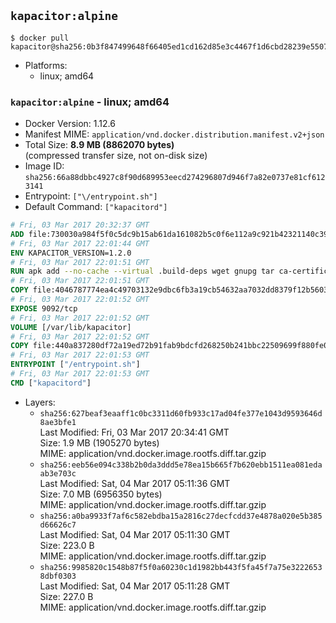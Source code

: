 ## `kapacitor:alpine`

```console
$ docker pull kapacitor@sha256:0b3f847499648f66405ed1cd162d85e3c4467f1d6cbd28239e5507f834a96536
```

-	Platforms:
	-	linux; amd64

### `kapacitor:alpine` - linux; amd64

-	Docker Version: 1.12.6
-	Manifest MIME: `application/vnd.docker.distribution.manifest.v2+json`
-	Total Size: **8.9 MB (8862070 bytes)**  
	(compressed transfer size, not on-disk size)
-	Image ID: `sha256:66a88dbbc4927c8f90d689953eecd274296807d946f7a82e0737e81cf6123141`
-	Entrypoint: `["\/entrypoint.sh"]`
-	Default Command: `["kapacitord"]`

```dockerfile
# Fri, 03 Mar 2017 20:32:37 GMT
ADD file:730030a984f5f0c5dc9b15ab61da161082b5c0f6e112a9c921b42321140c3927 in / 
# Fri, 03 Mar 2017 22:01:44 GMT
ENV KAPACITOR_VERSION=1.2.0
# Fri, 03 Mar 2017 22:01:51 GMT
RUN apk add --no-cache --virtual .build-deps wget gnupg tar ca-certificates &&     update-ca-certificates &&     gpg --keyserver hkp://ha.pool.sks-keyservers.net         --recv-keys 05CE15085FC09D18E99EFB22684A14CF2582E0C5 &&     wget -q https://dl.influxdata.com/kapacitor/releases/kapacitor-${KAPACITOR_VERSION}-static_linux_amd64.tar.gz.asc &&     wget -q https://dl.influxdata.com/kapacitor/releases/kapacitor-${KAPACITOR_VERSION}-static_linux_amd64.tar.gz &&     gpg --batch --verify kapacitor-${KAPACITOR_VERSION}-static_linux_amd64.tar.gz.asc kapacitor-${KAPACITOR_VERSION}-static_linux_amd64.tar.gz &&     mkdir -p /usr/src &&     tar -C /usr/src -xzf kapacitor-${KAPACITOR_VERSION}-static_linux_amd64.tar.gz &&     rm -f /usr/src/kapacitor-*/kapacitor.conf &&     chmod +x /usr/src/kapacitor-*/* &&     cp -a /usr/src/kapacitor-*/* /usr/bin/ &&     rm -rf *.tar.gz* /usr/src /root/.gnupg &&     apk del .build-deps
# Fri, 03 Mar 2017 22:01:51 GMT
COPY file:4046787774ea4c49703132e9dbc6fb3a19cb54632aa7032dd8379f12b56034d9 in /etc/kapacitor/kapacitor.conf 
# Fri, 03 Mar 2017 22:01:52 GMT
EXPOSE 9092/tcp
# Fri, 03 Mar 2017 22:01:52 GMT
VOLUME [/var/lib/kapacitor]
# Fri, 03 Mar 2017 22:01:52 GMT
COPY file:440a837280df72a19ed72b91fab9bdcfd268250b241bbc22509699f880fe0d17 in /entrypoint.sh 
# Fri, 03 Mar 2017 22:01:53 GMT
ENTRYPOINT ["/entrypoint.sh"]
# Fri, 03 Mar 2017 22:01:53 GMT
CMD ["kapacitord"]
```

-	Layers:
	-	`sha256:627beaf3eaaff1c0bc3311d60fb933c17ad04fe377e1043d9593646d8ae3bfe1`  
		Last Modified: Fri, 03 Mar 2017 20:34:41 GMT  
		Size: 1.9 MB (1905270 bytes)  
		MIME: application/vnd.docker.image.rootfs.diff.tar.gzip
	-	`sha256:eeb56e094c338b2b0da3ddd5e78ea15b665f7b620ebb1511ea081edaab3e703c`  
		Last Modified: Sat, 04 Mar 2017 05:11:36 GMT  
		Size: 7.0 MB (6956350 bytes)  
		MIME: application/vnd.docker.image.rootfs.diff.tar.gzip
	-	`sha256:a0ba9933f7af6c582ebdba15a2816c27decfcdd37e4878a020e5b385d66626c7`  
		Last Modified: Sat, 04 Mar 2017 05:11:30 GMT  
		Size: 223.0 B  
		MIME: application/vnd.docker.image.rootfs.diff.tar.gzip
	-	`sha256:9985820c1548b87f5f0a60230c1d1982bb443f5fa45f7a75e32226538dbf0303`  
		Last Modified: Sat, 04 Mar 2017 05:11:28 GMT  
		Size: 227.0 B  
		MIME: application/vnd.docker.image.rootfs.diff.tar.gzip
